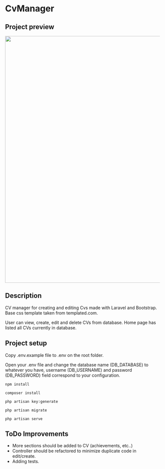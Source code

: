 

# CvManager

## Project preview
<img src="https://media.giphy.com/media/wUDW5DJl8GD9frkUiC/giphy.gif" width="800">

## Description

CV manager for creating and editing Cvs made with Laravel and Bootstrap.
Base css template taken from templated.com.

User can view, create, edit and delete CVs from database. Home page has listed all CVs currently in database. 

## Project setup

Copy .env.example file to .env on the root folder.

Open your .env file and change the database name (DB_DATABASE) to whatever you have, username (DB_USERNAME) and password (DB_PASSWORD) field correspond to your configuration.

```
npm install

composer install

php artisan key:generate

php artisan migrate

php artisan serve
```

## ToDo Improvements
- More sections should be added to CV (achievements, etc..)
- Controller should be refactored to minimize duplicate code in edit/create.
- Adding tests.


